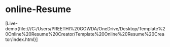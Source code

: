 # online-Resume
[Live-demo{file:///C:/Users/PREETHI%20GOWDA/OneDrive/Desktop/Template%20Online%20Resume%20Creator/Template%20Online%20Resume%20Creator/index.html}]
